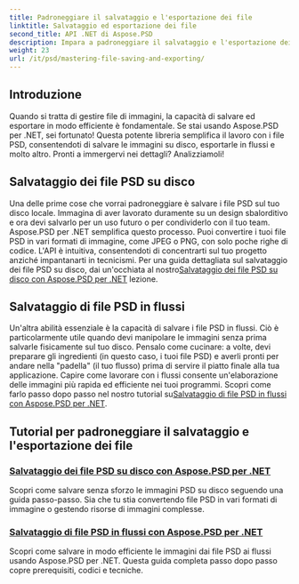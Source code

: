 ```yaml
---
title: Padroneggiare il salvataggio e l'esportazione dei file
linktitle: Salvataggio ed esportazione dei file
second_title: API .NET di Aspose.PSD
description: Impara a padroneggiare il salvataggio e l'esportazione dei file con i tutorial Aspose.PSD per .NET. Converti facilmente i file PSD e gestisci in modo efficiente risorse di immagini complesse.
weight: 23
url: /it/psd/mastering-file-saving-and-exporting/
---
```

## Introduzione

Quando si tratta di gestire file di immagini, la capacità di salvare ed esportare in modo efficiente è fondamentale. Se stai usando Aspose.PSD per .NET, sei fortunato! Questa potente libreria semplifica il lavoro con i file PSD, consentendoti di salvare le immagini su disco, esportarle in flussi e molto altro. Pronti a immergervi nei dettagli? Analizziamoli!

## Salvataggio dei file PSD su disco

 Una delle prime cose che vorrai padroneggiare è salvare i file PSD sul tuo disco locale. Immagina di aver lavorato duramente su un design sbalorditivo e ora devi salvarlo per un uso futuro o per condividerlo con il tuo team. Aspose.PSD per .NET semplifica questo processo. Puoi convertire i tuoi file PSD in vari formati di immagine, come JPEG o PNG, con solo poche righe di codice. L'API è intuitiva, consentendoti di concentrarti sul tuo progetto anziché impantanarti in tecnicismi. Per una guida dettagliata sul salvataggio dei file PSD su disco, dai un'occhiata al nostro[Salvataggio dei file PSD su disco con Aspose.PSD per .NET](./saving-psd-files-to-disk/) lezione.

## Salvataggio di file PSD in flussi

 Un'altra abilità essenziale è la capacità di salvare i file PSD in flussi. Ciò è particolarmente utile quando devi manipolare le immagini senza prima salvarle fisicamente sul tuo disco. Pensalo come cucinare: a volte, devi preparare gli ingredienti (in questo caso, i tuoi file PSD) e averli pronti per andare nella "padella" (il tuo flusso) prima di servire il piatto finale alla tua applicazione. Capire come lavorare con i flussi consente un'elaborazione delle immagini più rapida ed efficiente nei tuoi programmi. Scopri come farlo passo dopo passo nel nostro tutorial su[Salvataggio di file PSD in flussi con Aspose.PSD per .NET](./saving-psd-files-to-streams/).

## Tutorial per padroneggiare il salvataggio e l'esportazione dei file
### [Salvataggio dei file PSD su disco con Aspose.PSD per .NET](./saving-psd-files-to-disk/)
Scopri come salvare senza sforzo le immagini PSD su disco seguendo una guida passo-passo. Sia che tu stia convertendo file PSD in vari formati di immagine o gestendo risorse di immagini complesse.
### [Salvataggio di file PSD in flussi con Aspose.PSD per .NET](./saving-psd-files-to-streams/)
Scopri come salvare in modo efficiente le immagini dai file PSD ai flussi usando Aspose.PSD per .NET. Questa guida completa passo dopo passo copre prerequisiti, codici e tecniche.